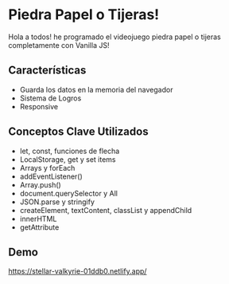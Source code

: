 # Piedra Papel o Tijeras!

Hola a todos! he programado el videojuego piedra papel o tijeras completamente 
con Vanilla JS!



## Características

- Guarda los datos en la memoria del navegador
- Sistema de Logros
- Responsive

## Conceptos Clave Utilizados

- let, const, funciones de flecha
- LocalStorage, get y set items
- Arrays y forEach
- addEventListener()
- Array.push()
- document.querySelector y All
- JSON.parse y stringify
- createElement, textContent, classList y appendChild
- innerHTML
- getAttribute
## Demo 

https://stellar-valkyrie-01ddb0.netlify.app/